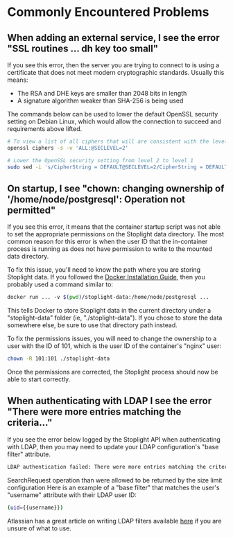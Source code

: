 # Commonly Encountered Problems

## When adding an external service, I see the error "SSL routines ... dh key too small"
If you see this error, then the server you are trying to connect to is using a certificate that does not meet modern cryptographic standards. Usually this means:

- The RSA and DHE keys are smaller than 2048 bits in length
- A signature algorithm weaker than SHA-256 is being used

The commands below can be used to lower the default OpenSSL security setting on Debian Linux, which would allow the connection to succeed and requirements above lifted.

```bash
# To view a list of all ciphers that will are consistent with the level 2 security setting (which will no longer now be required)
openssl ciphers -s -v 'ALL:@SECLEVEL=2'

# Lower the OpenSSL security setting from level 2 to level 1
sudo sed -i 's/CipherString = DEFAULT@SECLEVEL=2/CipherString = DEFAULT@SECLEVEL=1/' /etc/ssl/openssl.cnf
```

## On startup, I see "chown: changing ownership of '/home/node/postgresql': Operation not permitted"
If you see this error, it means that the container startup script was not able to set the appropriate permissions on the Stoplight data directory. The most common reason for this error is when the user ID that the in-container process is running as does not have permission to write to the mounted data directory.

To fix this issue, you'll need to know the path where you are storing Stoplight data. If you followed the [Docker Installation Guide](https://support.stoplight.io/hc/en-us/articles/360032728292), then you probably used a command similar to:

```bash
docker run ... -v $(pwd)/stoplight-data:/home/node/postgresql ...
```

This tells Docker to store Stoplight data in the current directory under a "stoplight-data" folder (ie, "./stoplight-data"). If you chose to store the data somewhere else, be sure to use that directory path instead.

To fix the permissions issues, you will need to change the ownership to a user with the ID of 101, which is the user ID of the container's "nginx" user:

```bash
chown -R 101:101 ./stoplight-data
```

Once the permissions are corrected, the Stoplight process should now be able to start correctly.

## When authenticating with LDAP I see the error "There were more entries matching the criteria..."
If you see the error below logged by the Stoplight API when authenticating with LDAP, then you may need to update your LDAP configuration's "base filter" attribute.

```bash
LDAP authentication failed: There were more entries matching the criteria contained in a 
```

SearchRequest operation than were allowed to be returned by the size limit configuration
Here is an example of a "base filter" that matches the user's "username" attribute with their LDAP user ID:

```bash
(uid={{username}})
```

Atlassian has a great article on writing LDAP filters available [here](https://confluence.atlassian.com/kb/how-to-write-ldap-search-filters-792496933.html) if you are unsure of what to use.